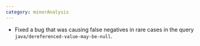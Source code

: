 ```yaml
---
category: minorAnalysis
---
```

* Fixed a bug that was causing false negatives in rare cases in the query `java/dereferenced-value-may-be-null`.
